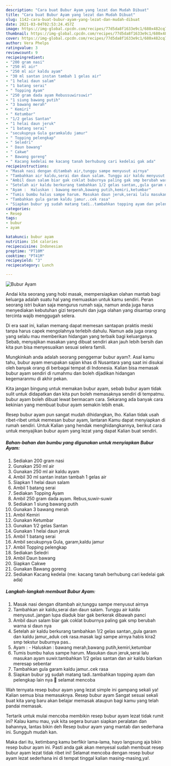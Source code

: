 ```yaml
---
description: "Cara buat Bubur Ayam yang lezat dan Mudah Dibuat"
title: "Cara buat Bubur Ayam yang lezat dan Mudah Dibuat"
slug: 1142-cara-buat-bubur-ayam-yang-lezat-dan-mudah-dibuat
date: 2021-03-04T02:53:24.457Z
image: https://img-global.cpcdn.com/recipes/77d5da8f1633e9c1/680x482cq70/bubur-ayam-foto-resep-utama.jpg
thumbnail: https://img-global.cpcdn.com/recipes/77d5da8f1633e9c1/680x482cq70/bubur-ayam-foto-resep-utama.jpg
cover: https://img-global.cpcdn.com/recipes/77d5da8f1633e9c1/680x482cq70/bubur-ayam-foto-resep-utama.jpg
author: Vera Phelps
ratingvalue: 3
reviewcount: 9
recipeingredient:
- "200 gram nasi"
- "250 ml air"
- "250 ml air kaldu ayam"
- "30 ml santan instan tambah 1 gelas air"
- "1 helai daun salam"
- "1 batang serai"
- " Topping Ayam"
- "250 gram dada ayam Rebussuwirsuwir"
- "1 siung bawang putih"
- "3 bawang merah"
- " Kemiri"
- " Ketumbar"
- "1/2 gelas Santan"
- "1 helai daun jeruk"
- "1 batang serai"
- "secukupnya Gula garamkaldu jamur"
- " Topping pelengkap"
- " Seledri"
- " Daun bawang"
- " Cakwe"
- " Bawang goreng"
- " Kacang kedelai me kacang tanah berhubung cari kedelai gak ada"
recipeinstructions:
- "Masak nasi dengan ditambah air,tunggu sampe menyusut airnya"
- "Tambahkan air kaldu,serai dan daun salam. Tunggu air kaldu menyusut..jangan lupa diaduk biar gak berkerak dibawah panci"
- "Ambil daun salam biar gak coklat buburnya paling gak smp berubah warna si daun nya"
- "Setelah air kaldu berkurang tambahkan 1/2 gelas santan,,gula garam dan kaldu jamur,,aduk cek rasa.masak lagi sampe airnya habis kira2 smp tekstur buburnya pas.."
- "Ayam :  Haluskan : bawang merah,bawang putih,kemiri,ketumbar"
- "Tumis bumbu halus sampe harum. Masukan daun jeruk,serai lalu masukan ayam suwir.tambahkan 1/2 gelas santan dan air kaldu biarkan meresap sebentar"
- "Tambahkan gula garam kaldu jamur..cek rasa"
- "Siapkan bubur yg sudah matang tadi..tambahkan topping ayam dan pelengkap lain nya 🙂 selamat mencoba"
categories:
- Resep
tags:
- bubur
- ayam

katakunci: bubur ayam 
nutrition: 154 calories
recipecuisine: Indonesian
preptime: "PT10M"
cooktime: "PT41M"
recipeyield: "3"
recipecategory: Lunch

---
```



![Bubur Ayam](https://img-global.cpcdn.com/recipes/77d5da8f1633e9c1/680x482cq70/bubur-ayam-foto-resep-utama.jpg)

Andai kita seorang yang hobi masak, mempersiapkan olahan mantab bagi keluarga adalah suatu hal yang memuaskan untuk kamu sendiri. Peran seorang istri bukan saja mengurus rumah saja, namun anda juga harus menyediakan kebutuhan gizi terpenuhi dan juga olahan yang disantap orang tercinta wajib menggugah selera.

Di era  saat ini, kalian memang dapat memesan santapan praktis meski tanpa harus capek mengolahnya terlebih dahulu. Namun ada juga orang yang selalu mau memberikan hidangan yang terbaik bagi keluarganya. Sebab, menyajikan masakan yang dibuat sendiri akan jauh lebih bersih dan kita pun bisa menyesuaikan sesuai selera famili. 



Mungkinkah anda adalah seorang penggemar bubur ayam?. Asal kamu tahu, bubur ayam merupakan sajian khas di Nusantara yang saat ini disukai oleh banyak orang di berbagai tempat di Indonesia. Kalian bisa memasak bubur ayam sendiri di rumahmu dan boleh dijadikan hidangan kegemaranmu di akhir pekan.

Kita jangan bingung untuk memakan bubur ayam, sebab bubur ayam tidak sulit untuk didapatkan dan kita pun boleh memasaknya sendiri di tempatmu. bubur ayam boleh dibuat lewat bermacam cara. Sekarang ada banyak cara kekinian yang membuat bubur ayam semakin lebih enak.

Resep bubur ayam pun sangat mudah dihidangkan, lho. Kalian tidak usah ribet-ribet untuk memesan bubur ayam, lantaran Kamu dapat menyiapkan di rumah sendiri. Untuk Kalian yang hendak menghidangkannya, berikut cara untuk menyajikan bubur ayam yang lezat yang dapat Kalian buat sendiri.

<!--inarticleads1-->

##### Bahan-bahan dan bumbu yang digunakan untuk menyiapkan Bubur Ayam:

1. Sediakan 200 gram nasi
1. Gunakan 250 ml air
1. Gunakan 250 ml air kaldu ayam
1. Ambil 30 ml santan instan tambah 1 gelas air
1. Siapkan 1 helai daun salam
1. Ambil 1 batang serai
1. Sediakan  Topping Ayam
1. Ambil 250 gram dada ayam. Rebus,suwir-suwir
1. Sediakan 1 siung bawang putih
1. Gunakan 3 bawang merah
1. Ambil  Kemiri
1. Gunakan  Ketumbar
1. Gunakan 1/2 gelas Santan
1. Gunakan 1 helai daun jeruk
1. Ambil 1 batang serai
1. Ambil secukupnya Gula, garam,kaldu jamur
1. Ambil  Topping pelengkap
1. Sediakan  Seledri
1. Ambil  Daun bawang
1. Siapkan  Cakwe
1. Gunakan  Bawang goreng
1. Sediakan  Kacang kedelai (me: kacang tanah berhubung cari kedelai gak ada)




<!--inarticleads2-->

##### Langkah-langkah membuat Bubur Ayam:

1. Masak nasi dengan ditambah air,tunggu sampe menyusut airnya
1. Tambahkan air kaldu,serai dan daun salam. Tunggu air kaldu menyusut..jangan lupa diaduk biar gak berkerak dibawah panci
1. Ambil daun salam biar gak coklat buburnya paling gak smp berubah warna si daun nya
1. Setelah air kaldu berkurang tambahkan 1/2 gelas santan,,gula garam dan kaldu jamur,,aduk cek rasa.masak lagi sampe airnya habis kira2 smp tekstur buburnya pas..
1. Ayam :  - Haluskan : bawang merah,bawang putih,kemiri,ketumbar
1. Tumis bumbu halus sampe harum. Masukan daun jeruk,serai lalu masukan ayam suwir.tambahkan 1/2 gelas santan dan air kaldu biarkan meresap sebentar
1. Tambahkan gula garam kaldu jamur..cek rasa
1. Siapkan bubur yg sudah matang tadi..tambahkan topping ayam dan pelengkap lain nya 🙂 selamat mencoba




Wah ternyata resep bubur ayam yang lezat simple ini gampang sekali ya! Kalian semua bisa memasaknya. Resep bubur ayam Sangat sesuai sekali buat kita yang baru akan belajar memasak ataupun bagi kamu yang telah pandai memasak.

Tertarik untuk mulai mencoba membikin resep bubur ayam lezat tidak rumit ini? Kalau kamu mau, yuk kita segera buruan siapkan peralatan dan bahannya, lantas bikin deh Resep bubur ayam yang mantab dan sederhana ini. Sungguh mudah kan. 

Maka dari itu, ketimbang kamu berfikir lama-lama, hayo langsung aja bikin resep bubur ayam ini. Pasti anda gak akan menyesal sudah membuat resep bubur ayam lezat tidak ribet ini! Selamat mencoba dengan resep bubur ayam lezat sederhana ini di tempat tinggal kalian masing-masing,ya!.

